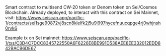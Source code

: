 Smart contract to multisend CW-20 token or Denom token on Sei/Cosmos Blockchain.
Already deployed, to interact with this contract on Sei Mainnet, visit:
https://www.seiscan.app/pacific-1/contracts/sei1sge90872vj8scn8klelfk2j5u9l997hycefnuucqpge4rj0whjnsh0rvk6

Example tx on Sei mainnet: https://www.seiscan.app/pacific-1/txs/C3D4C7DCC8345722550A6F6226E8BE991D538AEE8EE332012EDD842BACB6DE67
